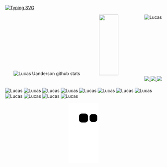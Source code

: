 [![Typing SVG](https://readme-typing-svg.herokuapp.com/?font=Bangers&color=8B0000&size=15&center=true&vCenter=true&width=1000&lines=Olá,+meu+nome+é+lucas+uanderson;eu+tenho+26+anos;Estou+me+graduando+em+Engenharia+de+software;Be+Welcome!+:%29)](https://git.io/typing-svg)

<div align="center" >  
<img width="35%" height="195px" src="https://github-readme-stats.vercel.app/api?username=LucasUanderson&show_icons=true&count_private=true&hide_border=true&title_color=B0C4DE&icon_color=B0C4DE&text_color=8B0000&bg_color=0d1117" alt="Lucas Uanderson github stats" /> 
<img width="35%" height="195px" src="https://github-readme-stats.vercel.app/api/top-langs/?username=LucasUanderson&layout=compact&hide_border=true&title_color=B0C4DE&text_color=8B0000&bg_color=0d1117" />
<img align="right" height="160px" border="0" alt="Lucas" src="https://user-images.githubusercontent.com/104622435/235007232-107e386f-cf1b-4caa-b574-66d4f2694620.png">
</div>


<div align="right">
<a href ="" target="_blank"><img width="6%" src= "https://img.shields.io/badge/LinkedIn-0077B5?style=for-the-badge&logo=linkedin&logoColor=white" target="_blank"</a>
<a href ="" target="_blank"><img width="7%"src= "https://img.shields.io/badge/Instagram-E4405F?style=for-the-badge&logo=instagram&logoColor=white" target="_blank"</a>
<a href ="" target="_blank"><img width="5%" src= "https://img.shields.io/badge/Gmail-D14836?style=for-the-badge&logo=gmail&logoColor=white" target="_blank"></a>
</div>
 
 


 <div style="display: inline_block"><br>
  <img  align="center" alt="Lucas" height="30" width="40" src="https://cdn.jsdelivr.net/gh/devicons/devicon/icons/html5/html5-original-wordmark.svg" />
  <img align="center" alt="Lucas" height="30" width="40" src="https://cdn.jsdelivr.net/gh/devicons/devicon/icons/css3/css3-original-wordmark.svg" />
   <img align="center" alt="Lucas" height="30" width="40" src="https://cdn.jsdelivr.net/gh/devicons/devicon/icons/bootstrap/bootstrap-plain-wordmark.svg" />
  <img align="center" alt="Lucas" height="30" width="40"  src="https://cdn.jsdelivr.net/gh/devicons/devicon/icons/java/java-original-wordmark.svg" />
  <img align="center" alt="Lucas" height="30" width="40" src="https://cdn.jsdelivr.net/gh/devicons/devicon/icons/linux/linux-original.svg" />
  <img align="center" alt="Lucas" height="30" width="40" src="https://cdn.jsdelivr.net/gh/devicons/devicon/icons/ubuntu/ubuntu-plain-wordmark.svg" />
  <img align="center" alt="Lucas" height="30" width="40"  src="https://cdn.jsdelivr.net/gh/devicons/devicon/icons/spring/spring-original.svg" />
  <img align="center" alt="Lucas" height="30" width="40" src="https://cdn.jsdelivr.net/gh/devicons/devicon/icons/mysql/mysql-original-wordmark.svg" />
  <img align="center" alt="Lucas" height="30" width="40"  src="https://cdn.jsdelivr.net/gh/devicons/devicon/icons/javascript/javascript-original.svg" />
  <img align="center" alt="Lucas" height="30" width="40" src="https://cdn.jsdelivr.net/gh/devicons/devicon/icons/docker/docker-original-wordmark.svg" />
  <img align="center" alt="Lucas" height="30" width="40" src="https://cdn.jsdelivr.net/gh/devicons/devicon/icons/heroku/heroku-original-wordmark.svg" />
  <img align="center" alt="Lucas" height="30" width="40"  src="https://cdn.jsdelivr.net/gh/devicons/devicon/icons/intellij/intellij-plain-wordmark.svg" />
          
 </div>
 
 
 
<div align="center">
 
![Snake animation](https://github.com/LucasUanderson/LucasUanderson/blob/output/github-contribution-grid-snake.svg)
</div>



